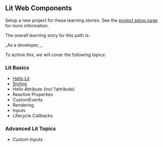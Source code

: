 ## Lit Web Components

Setup a new project for these learning stories. See the [project setup page](project-setup.md) for more information.

The overall learning story for this path is:

_As a developer, _

To achive this, we will cover the following topics:

### Lit Basics

- [Hello Lit](./hello-lit.md)
- [Styling](./styling.md)
- Hello Attribute (incl ?attribute)
- Reactive Properties
- CustomEvents
- Rendering
- Inputs
- Lifecycle Callbacks

### Advanced Lit Topics

- Custom Inputs
